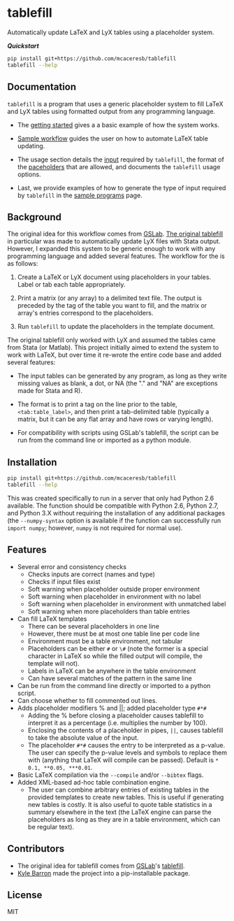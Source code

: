 tablefill
=========

Automatically update LaTeX and LyX tables using a placeholder system.

__*Quickstart*__

```bash
pip install git+https://github.com/mcaceresb/tablefill
tablefill --help
```

Documentation
-------------

`tablefill` is a program that uses a generic placeholder system to
fill LaTeX and LyX tables using formatted output from any programming
language.

- The [getting started](getting-started.md) gives a a basic example of
  how the system works.

- [Sample workflow](sample-workflow.md) guides the user on how to
  automate LaTeX table updating.

- The usage section details the [input](usage/02matrix-input.md)
  required by `tablefill`, the format of the [paceholders](usage/placeholders.md)
  that are allowed, and documents the `tablefill` usage options.

- Last, we provide examples of how to generate the type of input
  required by `tablefill` in the [sample programs](sample-programs.md)
  page.

Background
----------

The original idea for this workflow comes from [GSLab](https://github.com/gslab-econ).
[The original tablefill](https://github.com/gslab-econ/gslab_python/blob/master/gslab_fill/tablefill.py)
in particular was made to automatically update LyX files with Stata output.
However, I expanded this system to be generic enough to work with any programming
language and added several features. The workflow for the is as follows:

1. Create a LaTeX or LyX document using placeholders in your tables. Label
   or tab each table appropriately.

2. Print a matrix (or any array) to a delimited text file. The output
   is preceded by the tag of the table you want to fill, and the matrix
   or array's entries correspond to the placeholders.

3. Run `tablefill` to update the placeholders in the template document.

The original tablefill only worked with LyX and assumed the tables came
from Stata (or Matlab). This project initially aimed to extend the system
to work with LaTeX, but over time it re-wrote the entire code base and
added several features:

- The input tables can be generated by any program, as long as they
  write missing values as blank, a dot, or NA (the "." and "NA" are
  exceptions made for Stata and R).

- The format is to print a tag on the line prior to the table,
  `<tab:table_label>`, and then print a tab-delimited table (typically
  a matrix, but it can be any flat array and have rows or varying length).

- For compatibility with scripts using GSLab's tablefill, the script can
  be run from the command line or imported as a python module.

Installation
------------

```bash
pip install git+https://github.com/mcaceresb/tablefill
tablefill --help
```

This was created specifically to run in a server that only had Python
2.6 available. The function should be compatible with Python 2.6, Python
2.7, and Python 3.X without requiring the installation of any additional
packages (the `--numpy-syntax` option is available if the function can
successfully run `import numpy`; however, `numpy` is not required for
normal use).


Features
--------

- Several error and consistency checks
    - Checks inputs are correct (names and type)
    - Checks if input files exist
    - Soft warning when placeholder outside proper environment
    - Soft warning when placeholder in environment with no label
    - Soft warning when placeholder in environment with unmatched label
    - Soft warning when more placeholders than table entries
- Can fill LaTeX templates
    - There can be several placeholders in one line
    - However, there must be at most one table line per code line
    - Environment must be a table environment, not tabular
    - Placeholders can be either `#` or `\#` (note the former is a
      special character in LaTeX so while the filled output will
      compile, the template will not).
    - Labels in LaTeX can be anywhere in the table environment
    - Can have several matches of the pattern in the same line
- Can be run from the command line directly or imported to a python script.
- Can choose whether to fill commented out lines.
- Adds placeholder modifiers % and ||; added placeholder type `#*#`
    - Adding the % before closing a placeholder causes tablefill to
      interpret it as a percentage (i.e. multiplies the number by 100).
    - Enclosing the contents of a placeholder in pipes, `||`, causes
      tablefill to take the absolute value of the input.
    - The placeholder `#*#` causes the entry to be interpreted as a
      p-value. The user can specify the p-value levels and symbols
      to replace them with (anything that LaTeX will compile can be
      passed). Default is `* 0.1, **0.05, ***0.01`.
- Basic LaTeX compilation via the `--compile` and/or `--bibtex` flags.
- Added XML-based ad-hoc table combination engine.
    - The user can combine arbitrary entries of existing tables in
      the provided templates to create new tables. This is useful if
      generating new tables is costly. It is also useful to quote
      table statistics in a summary elsewhere in the text (the LaTeX
      engine can parse the placeholders as long as they are in a table
      environment, which can be regular text).

Contributors
------------

- The original idea for tablefill comes from [GSLab](https://github.com/gslab-econ)'s [tablefill](https://github.com/gslab-econ/gslab_python/blob/master/gslab_fill/tablefill.py).
- [Kyle Barron](https://github.com/kylebarron) made the project into a pip-installable package.

License
-------

MIT
